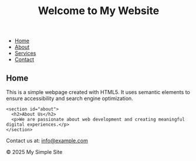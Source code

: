 <!DOCTYPE html>
<html lang="en">
<head>
  <meta charset="UTF-8">
  <meta name="viewport" content="width=device-width, initial-scale=1.0">
  <meta name="description" content="A simple, semantic HTML5 page.">
  <title>My Simple HTML5 Page</title>
</head>
<body>

  <!-- Page Header -->
  <header>
    <h1>Welcome to My Website</h1>
  </header>

  <!-- Navigation Bar -->
  <nav>
    <ul>
      <li><a href="#home">Home</a></li>
      <li><a href="#about">About</a></li>
      <li><a href="#services">Services</a></li>
      <li><a href="#contact">Contact</a></li>
    </ul>
  </nav>

  <!-- Main Content -->
  <main>
    <section id="home">
      <h2>Home</h2>
      <p>This is a simple webpage created with HTML5. It uses semantic elements to ensure accessibility and search engine optimization.</p>
    </section>

    <section id="about">
      <h2>About Us</h2>
      <p>We are passionate about web development and creating meaningful digital experiences.</p>
    </section>
  </main>

  <!-- Footer Section -->
  <footer>
    <p>Contact us at: <a href="mailto:info@example.com">info@example.com</a></p>
    <p>&copy; 2025 My Simple Site</p>
  </footer>

</body>
</html>
